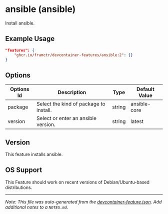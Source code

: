 
# ansible (ansible)

Install ansible.

## Example Usage

```json
"features": {
    "ghcr.io/framctr/devcontainer-features/ansible:2": {}
}
```

## Options

| Options Id | Description | Type | Default Value |
|-----|-----|-----|-----|
| package | Select the kind of package to install. | string | ansible-core |
| version | Select or enter an ansible version. | string | latest |



## Version

This feature installs ansible.

## OS Support

This Feature should work on recent versions of Debian/Ubuntu-based distributions.


---

_Note: This file was auto-generated from the [devcontainer-feature.json](https://github.com/framctr/devcontainer-features/blob/main/src/ansible/devcontainer-feature.json).  Add additional notes to a `NOTES.md`._
